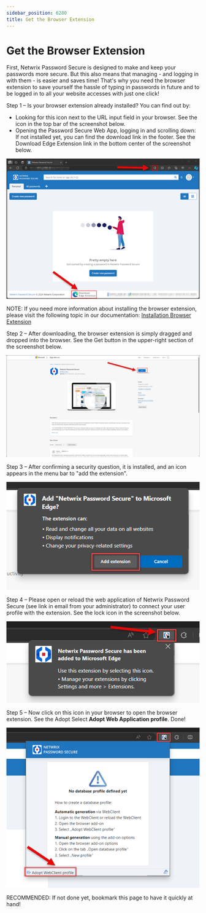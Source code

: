 ```yaml
---
sidebar_position: 6280
title: Get the Browser Extension
---
```


# Get the Browser Extension

First, Netwrix Password Secure is designed to make and keep your passwords more secure. But this also means that managing - and logging in with them - is easier and saves time! That's why you need the browser extension to save yourself the hassle of typing in passwords in future and to be logged in to all your website accesses with just one click!

Step 1 – Is your browser extension already installed? You can find out by:

* Looking for this icon next to the URL input field in your browser. See the icon in the top bar of the screenshot below.
* Opening the Password Secure Web App, logging in and scrolling down: If not installed yet, you can find the download link in the footer. See the Download Edge Extension link in the bottom center of the screenshot below.

![](../../../../../static/images/PasswordSecure_9.2/Content/Resources/Images/PasswordSecure/EndUser/BrowserExtension/DownloadExtension.png)

NOTE: If you need more information about installing the browser extension, please visit the following topic in our documentation: [Installation Browser Extension](https://helpcenter.netwrix.com/bundle/PasswordSecure_9.0/page/Content/PasswordSecure/Installation/Browser/Installation_Browser_Add-on.htm "https://helpcenter.netwrix.com/bundle/PasswordSecure_9.0/page/Content/PasswordSecure/Installation/Browser/Installation_Browser_Add-on.htm")

Step 2 – After downloading, the browser extension is simply dragged and dropped into the browser. See the Get button in the upper-right section of the screenshot below.

![](../../../../../static/images/PasswordSecure_9.2/Content/Resources/Images/PasswordSecure/EndUser/BrowserExtension/GetExtension.png)

Step 3 – After confirming a security question, it is installed, and an icon appears in the menu bar to "add the extension".

![](../../../../../static/images/PasswordSecure_9.2/Content/Resources/Images/PasswordSecure/EndUser/BrowserExtension/AddExtension.png)

Step 4 – Please open or reload the web application of Netwrix Password Secure (see link in email from your administrator) to connect your user profile with the extension. See the lock icon in the screenshot below.

![](../../../../../static/images/PasswordSecure_9.2/Content/Resources/Images/PasswordSecure/EndUser/BrowserExtension/ExtensionAdded.png)

Step 5 – Now click on this icon in your browser to open the browser extension. See the Adopt Select **Adopt Web Application profile**. Done!

![](../../../../../static/images/PasswordSecure_9.2/Content/Resources/Images/PasswordSecure/EndUser/BrowserExtension/NoDatabaseProfile.png)

RECOMMENDED: If not done yet, bookmark this page to have it quickly at hand!